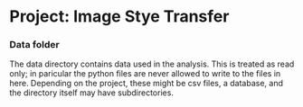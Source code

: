 # Project: Image Stye Transfer

### Data folder

The data directory contains data used in the analysis. This is treated as read only; in paricular the python files are never allowed to write to the files in here. Depending on the project, these might be csv files, a database, and the directory itself may have subdirectories.

